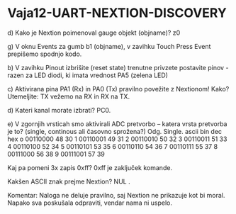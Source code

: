 # Vaja12-UART-NEXTION-DISCOVERY


d) Kako je Nextion poimenoval gauge objekt (objname)? z0 

g)  V oknu Events za gumb b1 (objname), v zavihku Touch Press Event prepišemo spodnjo kodo.

b) V zavihku Pinout izbrišite (reset state) trenutne privzete postavite pinov - razen za LED diodi, ki imata vrednost PA5 (zelena LED)

c) Aktivirana pina PA1 (Rx) in PA0 (Tx) pravilno povežite z Nextionom! Kako? Utemeljite: TX vežemo na RX in RX na TX.

d) Kateri kanal morate izbrati? PC0.

e) V zgornjih vrsticah smo aktivirali ADC pretvorbo – katera vrsta pretvorba je to? (single, continous ali časovno sprožena?) Odg. Single.
ascii bin dec hex o 00110000 48 30
1 00110001 49 31
2 00110010 50 32 3 00110011 51 33 4 00110100 52 34 5 00110101 53 35 6 00110110 54 36 7 00110111 55 37 8 00111000 56 38 9 00111001 57 39

Kaj pa pomeni 3x zapis 0xff? 0xff je zaključek komande.

Kakšen ASCII znak prejme Nextion? NUL .




Komentar: Naloga ne deluje pravilno, saj Nextion ne prikazuje kot bi moral. Napako sva poskušala odpraviti, vendar nama ni uspelo.
